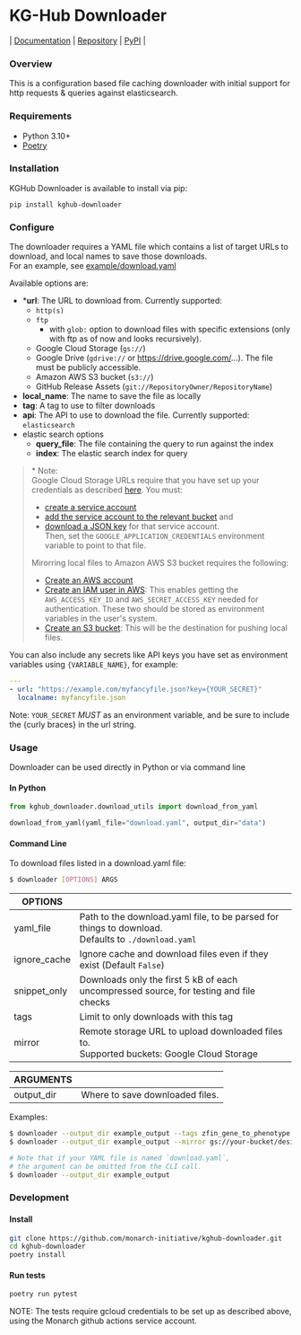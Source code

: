 # KG-Hub Downloader

| [Documentation](https://monarch-initiative.github.io/kghub-downloader) | [Repository](https://github.com/monarch-initiative/kghub-downloader) | [PyPI](https://pypi.org/project/kghub-downloader) |

### Overview

This is a configuration based file caching downloader with initial support for http requests & queries against elasticsearch.

### Requirements

- Python 3.10+
- [Poetry](https://python-poetry.org/)

### Installation

KGHub Downloader is available to install via pip:

```
pip install kghub-downloader
```

### Configure

The downloader requires a YAML file which contains a list of target URLs to download, and local names to save those downloads.  
For an example, see [example/download.yaml](example/download.yaml)

Available options are:

- \***url**: The URL to download from. Currently supported:
  - `http(s)`
  - `ftp`
    - with `glob:` option to download files with specific extensions (only with ftp as of now and looks recursively).
  - Google Cloud Storage (`gs://`)
  - Google Drive (`gdrive://` or https://drive.google.com/...). The file must be publicly accessible.
  - Amazon AWS S3 bucket (`s3://`)
  - GitHub Release Assets (`git://RepositoryOwner/RepositoryName`)
- **local_name**: The name to save the file as locally
- **tag**: A tag to use to filter downloads
- **api**: The API to use to download the file. Currently supported: `elasticsearch`
- elastic search options
  - **query_file**: The file containing the query to run against the index
  - **index**: The elastic search index for query

> \* Note:  
>  Google Cloud Storage URLs require that you have set up your credentials as described [here](https://cloud.google.com/artifact-registry/docs/python/authentication#keyring-user). You must:
>
> - [create a service account](https://cloud.google.com/iam/docs/service-accounts-create)
> - [add the service account to the relevant bucket](https://cloud.google.com/storage/docs/access-control/using-iam-permissions#bucket-iam) and
> - [download a JSON key](https://cloud.google.com/iam/docs/keys-create-delete) for that service account.  
>   Then, set the `GOOGLE_APPLICATION_CREDENTIALS` environment variable to point to that file.
>
> Mirorring local files to Amazon AWS S3 bucket requires the following:
>
> - [Create an AWS account](https://portal.aws.amazon.com/)
> - [Create an IAM user in AWS](https://docs.aws.amazon.com/IAM/latest/UserGuide/getting-started.html): This enables getting the `AWS_ACCESS_KEY_ID` and `AWS_SECRET_ACCESS_KEY` needed for authentication. These two should be stored as environment variables in the user's system.
> - [Create an S3 bucket](https://docs.aws.amazon.com/AmazonS3/latest/userguide/creating-bucket.html): This will be the destination for pushing local files.

You can also include any secrets like API keys you have set as environment variables using `{VARIABLE_NAME}`, for example:

```yaml
---
- url: "https://example.com/myfancyfile.json?key={YOUR_SECRET}"
  localname: myfancyfile.json
```

Note: `YOUR_SECRET` _MUST_ as an environment variable, and be sure to include the {curly braces} in the url string.

### Usage

Downloader can be used directly in Python or via command line

#### In Python

```python
from kghub_downloader.download_utils import download_from_yaml

download_from_yaml(yaml_file="download.yaml", output_dir="data")
```

#### Command Line

To download files listed in a download.yaml file:

```bash
$ downloader [OPTIONS] ARGS
```

| OPTIONS      |                                                                                                       |
| ------------ | ----------------------------------------------------------------------------------------------------- |
| yaml_file    | Path to the download.yaml file, to be parsed for things to download.<br>Defaults to `./download.yaml` |
| ignore_cache | Ignore cache and download files even if they exist (Default `False`)                                  |
| snippet_only | Downloads only the first 5 kB of each uncompressed source, for testing and file checks                |
| tags         | Limit to only downloads with this tag                                                                 |
| mirror       | Remote storage URL to upload downloaded files to.<br/>Supported buckets: Google Cloud Storage         |

| ARGUMENTS  |                                 |
| ---------- | ------------------------------- |
| output_dir | Where to save downloaded files. |

Examples:

```bash
$ downloader --output_dir example_output --tags zfin_gene_to_phenotype example.yaml
$ downloader --output_dir example_output --mirror gs://your-bucket/desired/directory

# Note that if your YAML file is named `download.yaml`,
# the argument can be omitted from the CLI call.
$ downloader --output_dir example_output
```

### Development

#### Install

```bash
git clone https://github.com/monarch-initiative/kghub-downloader.git
cd kghub-downloader
poetry install
```

#### Run tests

```bash
poetry run pytest
```

NOTE: The tests require gcloud credentials to be set up as described above, using the Monarch github actions service account.
